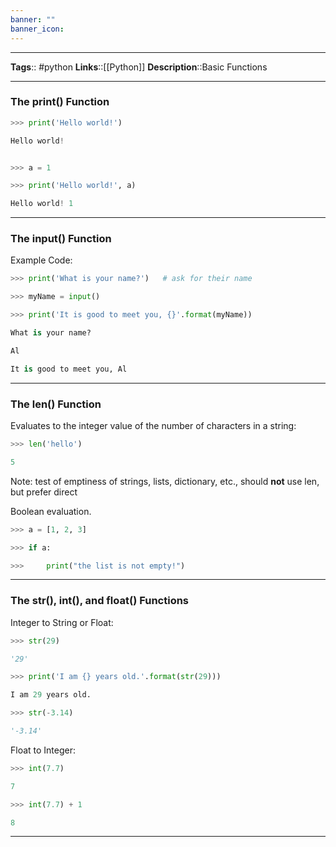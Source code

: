 ```yaml
---
banner: ""
banner_icon: 
---
```


---
**Tags**:: #python
**Links**::[[Python]]
**Description**::Basic Functions

---

### The print() Function

```python
>>> print('Hello world!')

Hello world!

```

```python

>>> a = 1

>>> print('Hello world!', a)

Hello world! 1

```

---

### The input() Function

Example Code:

```python
>>> print('What is your name?')   # ask for their name

>>> myName = input()

>>> print('It is good to meet you, {}'.format(myName))

What is your name?

Al

It is good to meet you, Al

```

  ---

### The len() Function

Evaluates to the integer value of the number of characters in a string:

```python
>>> len('hello')

5
```

Note: test of emptiness of strings, lists, dictionary, etc., should **not** use len, but prefer direct

Boolean evaluation.

```python
>>> a = [1, 2, 3]

>>> if a:

>>>     print("the list is not empty!")
```

---

### The str(), int(), and float() Functions

Integer to String or Float:

```python
>>> str(29)

'29'
```

```python
>>> print('I am {} years old.'.format(str(29)))

I am 29 years old.
```

```python
>>> str(-3.14)

'-3.14'
```

Float to Integer:

```python
>>> int(7.7)

7
```

```python
>>> int(7.7) + 1

8
```

---
